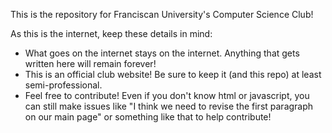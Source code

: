 This is the repository for Franciscan University's Computer Science Club!

As this is the internet, keep these details in mind:
- What goes on the internet stays on the internet. Anything that gets written here will remain forever!
- This is an official club website! Be sure to keep it (and this repo) at least semi-professional.
- Feel free to contribute! Even if you don't know html or javascript, you can still make issues like "I think we need to revise the first paragraph on our main page" or something like that to help contribute!
